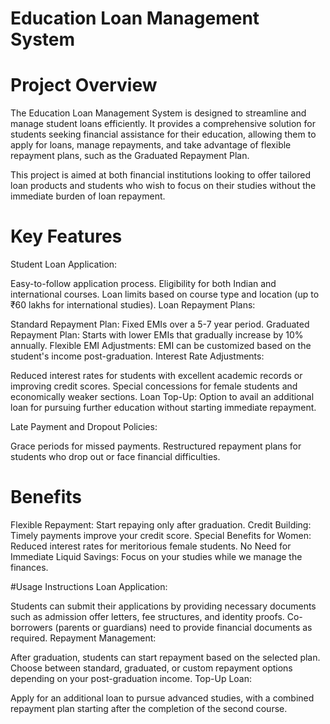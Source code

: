 # Education Loan Management System

# Project Overview
The Education Loan Management System is designed to streamline and manage student loans efficiently. It provides a comprehensive solution for students seeking financial assistance for their education, allowing them to apply for loans, manage repayments, and take advantage of flexible repayment plans, such as the Graduated Repayment Plan.

This project is aimed at both financial institutions looking to offer tailored loan products and students who wish to focus on their studies without the immediate burden of loan repayment.

# Key Features
Student Loan Application:

Easy-to-follow application process.
Eligibility for both Indian and international courses.
Loan limits based on course type and location (up to ₹60 lakhs for international studies).
Loan Repayment Plans:

Standard Repayment Plan: Fixed EMIs over a 5-7 year period.
Graduated Repayment Plan: Starts with lower EMIs that gradually increase by 10% annually.
Flexible EMI Adjustments: EMI can be customized based on the student's income post-graduation.
Interest Rate Adjustments:

Reduced interest rates for students with excellent academic records or improving credit scores.
Special concessions for female students and economically weaker sections.
Loan Top-Up: Option to avail an additional loan for pursuing further education without starting immediate repayment.

Late Payment and Dropout Policies:

Grace periods for missed payments.
Restructured repayment plans for students who drop out or face financial difficulties.

# Benefits
Flexible Repayment: Start repaying only after graduation.
Credit Building: Timely payments improve your credit score.
Special Benefits for Women: Reduced interest rates for meritorious female students.
No Need for Immediate Liquid Savings: Focus on your studies while we manage the finances.

#Usage Instructions
Loan Application:

Students can submit their applications by providing necessary documents such as admission offer letters, fee structures, and identity proofs.
Co-borrowers (parents or guardians) need to provide financial documents as required.
Repayment Management:

After graduation, students can start repayment based on the selected plan.
Choose between standard, graduated, or custom repayment options depending on your post-graduation income.
Top-Up Loan:

Apply for an additional loan to pursue advanced studies, with a combined repayment plan starting after the completion of the second course.
